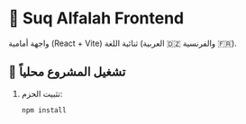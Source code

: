 # 🛒 Suq Alfalah Frontend

واجهة أمامية (React + Vite) ثنائية اللغة (العربية 🇩🇿 والفرنسية 🇫🇷).

## 🚀 تشغيل المشروع محلياً

1. تثبيت الحزم:
   ```bash
   npm install
